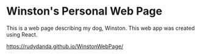 # Winston's Personal Web Page

This is a web page describing my dog, Winston. This web app was created using React.

https://rudydanda.github.io/WinstonWebPage/

